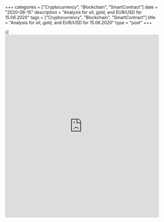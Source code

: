 +++
categories = ["Cryptocurrency", "Blockchain", "SmartContract"]
date = "2020-06-15"
description = "Analysis for oil, gold, and EUR/USD for 15.06.2020"
tags = ["Cryptocurrency", "Blockchain", "SmartContract"]
title = "Analysis for oil, gold, and EUR/USD for 15.06.2020"
type = "post"
+++

{{<iframe id="large-banner" src="https://www.bounty.group/#slide=17.0" width="100%" height="600" scrolling="no" style="border: 0px solid rgb(216, 221, 230); border-radius: 3px;">}}

June 15, 2020

June 15, 2020

Analysis for oil, gold, and EUR/USD for 15.06.2020Alex Rodiоnov

###  **USCrude – oil**

Oil price is being corrected down in the middle-term uptrend. The
correction target is likely to be the test of the trend key support
[31.01 - 30.11]. Once the zone is tested, I recommend entering buy
trades according to the pattern with the target at the high of last week
+ Target Zone 5 [41.67 — 40.92].

![LiteForex: Analysis for oil, gold, and EUR/USD for 15.06.2020][1]

The short-term oil trend is yet up. However, sellers are now trying to
turn it down. The trend will reverse if the price breaks out
Intermediary Zone [35.51 – 35.06] and consolidates below the zone at the
US trade session.

If so, on the next trading day, we shall enter oil sell trades with the
target in the lower Target Zone [31.01 – 30.11].

Until this happens, it is relevant to enter buy trades according to the
pattern in the trend key support zone. The pattern will emerge when the
price goes back to the support.

![LiteForex: Analysis for oil, gold, and EUR/USD for 15.06.2020][2]

 **[USCrude][3]Trading ideas for today:  **

Buy according to the pattern in Intermediary Zone [35.51 - 35.06].
TakeProfit: 40.00, Target Zone 5 [41.67 - 40.92]. StopLoss: according to
the pattern rules.

* * *

###  **XAUUSD – gold**

Gold is trading in the middle-term uptrend. According to the previous
trading recommendations, we expect the entry point according to the
false breakout pattern. The upside target is the high of May.

![LiteForex: Analysis for oil, gold, and EUR/USD for 15.06.2020][4]

The short-term chart displays the short-term uptrend with the target in
Target Zone [1771.3 - 1762.2].

The price is now trading in the correction and testing the strong
intraday support Additional Zone [1721.7 – 1719.4]. If the support is
held up, there should be a buy pattern.

Otherwise, bears will try to reach Intermediary Zone [1698.9 – 1694.3],
which is the trend key support. Once the zone is reached, it will also
be relevant to enter buy trades.

![LiteForex: Analysis for oil, gold, and EUR/USD for 15.06.2020][5]

 **[XAUUSD][6] Trading ideas for today:  **

Buy from level 1705.6. TakeProfit: 1764.4. StopLoss: 1687.2.

* * *

###  **EURUSD – euro/dollar**

In the longer timeframe, the euro-dollar is trading in the middle-term
uptrend. Traders are now testing the trend key support [1.1240 –
1.1222]. If it is held up, there should be a pattern to buy with the
target at Target Zone 4 [1.1473 – 1.1455].

An alternative scenario suggests the breakout of the support and the
price consolidation below. If so, the trend will turn down, and it will
be relevant to sell with the target at Target Zone 2 [1.1058 — 1.1040].

![LiteForex: Analysis for oil, gold, and EUR/USD for 15.06.2020][7]

Last Friday, sellers reached the sell target in the new short-term
downtrend trend, Target Zone [1.1240 – 1.1222]. If the price breaks out
the zone downside, it should continue falling with the downside target
at Gold Zone [1.1149 – 1.1140].

I recommend entering new sell trades on the correction. The trend key
resistance is now in the zone of [1.1312 – 1.1303]. If the local low is
broken through, the resistance zone should be moved.

![LiteForex: Analysis for oil, gold, and EUR/USD for 15.06.2020][8]

 **[EURUSD][9] Trading ideas for today:   **

  1. Sell according to the pattern in Additional Zone [1.1262 - 1.1258]. TakeProfit: 1.1215. StopLoss: according to the pattern rules.

  2. Sell according to the pattern in Intermediary Zone [1.1312 - 1.1303]. TakeProfit: 1.1215. StopLoss: according to the pattern rules.

> IZ - Intermediary Zone: responsible for the price momentum reversing

>

> TZ - Target Zone: a zone that is 75% likely to be reached after IZ
breakout.

>

> GZ - Gold Zone: zone in the medium-term momentum.

>

> All zones are calculated based on the average [daily](https://www.fintecher.org/2020/03/03/forex-trading-daily-strategy/) price of the
instrument and margin requirements of the futures.

* * *

P.S. Did you like my article? Share it in social networks: it will be
the best “thank you" :)

Ask me questions and comment below. I’ll be glad to answer your
questions and give necessary explanations.

 **Useful links:**

  * I recommend trying to trade with a reliable broker [here][10]. The system allows you to trade by yourself or copy successful traders from all across the globe.
  * Use my promo-code BLOG for getting deposit bonus 50% on LiteForex platform. Just enter this code in the appropriate field while [depositing][11] your trading account.
  * Telegram channel with high-quality analytics, Forex reviews, training articles, and other useful things for traders <t.me/liteforex>

## Price chart of USCrude in real time mode

![Analysis for oil, gold, and EUR/USD for 15.06.2020][12]

The content of this article reflects the author’s opinion and does not
necessarily reflect the official position of LiteForex. The material
published on this page is provided for informational purposes only and
should not be considered as the provision of investment advice for the
purposes of Directive 2004/39/EC.

Rate this article:

{{value}}

( {{count}} {{title}} )

   1. cdn.liteforex.com/cache/uploads/blog_post/commodities/analytics/WTI_analysis_150620_1.png?w=30&s=9db4779281eaf837b64328ce7744bcfb
   2. cdn.liteforex.com/cache/uploads/blog_post/commodities/analytics/WTI_analysis_150620_2.png?w=30&s=493339640c21854390953a2773b82e76
   3. my.liteforex.com/trading?type=oil
   4. cdn.liteforex.com/cache/uploads/blog_post/commodities/analytics/XAUUSD_analysis_150620_1.png?w=30&s=ee6d785444c30783b4a5a7f4a6d7fb3d
   5. cdn.liteforex.com/cache/uploads/blog_post/commodities/analytics/XAUUSD_analysis_150620_2.png?w=30&s=4be36c30e325f5f49ab0c930425958ad
   6. my.liteforex.com/trading/chart?symbol=XAUUSD&returnUrl=true
   7. cdn.liteforex.com/cache/uploads/blog_post/commodities/analytics/EURUSD_analysis_150620_1.png?w=30&s=0644e9b78b949a506ae50ed1fdb2c22a
   8. cdn.liteforex.com/cache/uploads/blog_post/commodities/analytics/EURUSD_analysis_150620_2.png?w=30&s=4431c76559442343150f764491364864
   9. my.liteforex.com/trading/chart?symbol=EURUSD
   10. my.liteforex.com/?category=analysts-opinions&slug=analysis-for-oil-gold-and-eurusd-for-15062020&openPopup=%2Fregistration%2Fpopup&utm_source=blog&utm_medium=article&utm_campaign=bonus
   11. my.liteforex.com/deposit/?category=analysts-opinions&slug=analysis-for-oil-gold-and-eurusd-for-15062020&promo_code=BLOG&utm_source=blog&utm_medium=article&utm_campaign=bonus
   12. cdn.liteforex.com/cache/uploads/blog_post/commodities/oil_39_1000x545.jpg?q=75&w=1000&s=f92411b844936044d571e71a1690fee8